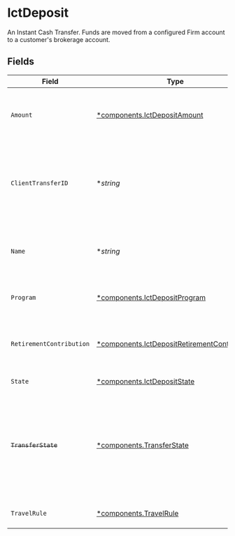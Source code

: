 # IctDeposit

An Instant Cash Transfer. Funds are moved from a configured Firm account to a customer's brokerage account.


## Fields

| Field                                                                                                                                                  | Type                                                                                                                                                   | Required                                                                                                                                               | Description                                                                                                                                            | Example                                                                                                                                                |
| ------------------------------------------------------------------------------------------------------------------------------------------------------ | ------------------------------------------------------------------------------------------------------------------------------------------------------ | ------------------------------------------------------------------------------------------------------------------------------------------------------ | ------------------------------------------------------------------------------------------------------------------------------------------------------ | ------------------------------------------------------------------------------------------------------------------------------------------------------ |
| `Amount`                                                                                                                                               | [*components.IctDepositAmount](../../models/components/ictdepositamount.md)                                                                            | :heavy_minus_sign:                                                                                                                                     | The amount of the transfer being deposited into the customer's account in USD                                                                          | {<br/>"value": "100.00"<br/>}                                                                                                                          |
| `ClientTransferID`                                                                                                                                     | **string*                                                                                                                                              | :heavy_minus_sign:                                                                                                                                     | External identifier supplied by the API caller. Each request must have a unique pairing of client_transfer_id and account.                             | ABC-123                                                                                                                                                |
| `Name`                                                                                                                                                 | **string*                                                                                                                                              | :heavy_minus_sign:                                                                                                                                     | Full name of the ICT deposit resource, which contains account id and ICT deposit id                                                                    | accounts/01H8FB90ZRRFWXB4XC2JPJ1D4Y/ictDeposits/20230817000319                                                                                         |
| `Program`                                                                                                                                              | [*components.IctDepositProgram](../../models/components/ictdepositprogram.md)                                                                          | :heavy_minus_sign:                                                                                                                                     | The name of the program the ICT deposit is associated with                                                                                             | DEPOSIT_ONLY                                                                                                                                           |
| `RetirementContribution`                                                                                                                               | [*components.IctDepositRetirementContribution](../../models/components/ictdepositretirementcontribution.md)                                            | :heavy_minus_sign:                                                                                                                                     | Retirement contribution details for deposit to retirement account                                                                                      |                                                                                                                                                        |
| `State`                                                                                                                                                | [*components.IctDepositState](../../models/components/ictdepositstate.md)                                                                              | :heavy_minus_sign:                                                                                                                                     | The state of the ICT deposit                                                                                                                           |                                                                                                                                                        |
| ~~`TransferState`~~                                                                                                                                    | [*components.TransferState](../../models/components/transferstate.md)                                                                                  | :heavy_minus_sign:                                                                                                                                     | : warning: ** DEPRECATED **: This will be removed in a future release, please migrate away from it as soon as possible.<br/><br/>Deprecated, use state instead |                                                                                                                                                        |
| `TravelRule`                                                                                                                                           | [*components.TravelRule](../../models/components/travelrule.md)                                                                                        | :heavy_minus_sign:                                                                                                                                     | The travel rule information for the ICT deposit                                                                                                        |                                                                                                                                                        |